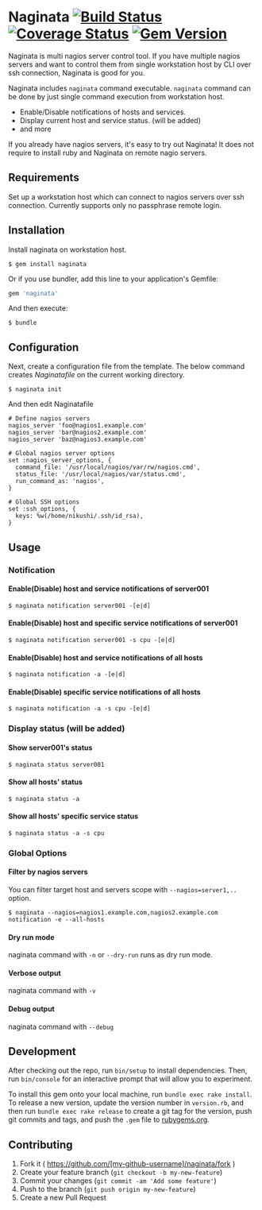 # Naginata [![Build Status](https://travis-ci.org/niku4i/naginata.svg?branch=master)](https://travis-ci.org/niku4i/naginata) [![Coverage Status](https://coveralls.io/repos/niku4i/naginata/badge.svg)](https://coveralls.io/r/niku4i/naginata) [![Gem Version](https://badge.fury.io/rb/naginata.svg)](http://badge.fury.io/rb/naginata)

Naginata is multi nagios server control tool. If you have multiple nagios servers and want to control them from single workstation host by CLI over ssh connection, Naginata is good for you.

Naginata includes `naginata` command executable. `naginata` command can be done by just single command execution from workstation host.

* Enable/Disable notifications of hosts and services.
* Display current host and service status. (will be added)
* and more

If you already have nagios servers, it's easy to try out Naginata! It does not require to install ruby and Naginata on remote nagio servers.

## Requirements

Set up a workstation host which can connect to nagios servers over ssh connection. Currently supports only no passphrase remote login.

## Installation

Install naginata on workstation host.

    $ gem install naginata

Or if you use bundler, add this line to your application's Gemfile:

```ruby
gem 'naginata'
```

And then execute:

    $ bundle


## Configuration

Next, create a configuration file from the template. The below command creates _Naginatafile_ on the current working directory.

    $ naginata init

And then edit Naginatafile

```
# Define nagios servers
nagios_server 'foo@nagios1.example.com'
nagios_server 'bar@nagios2.example.com'
nagios_server 'baz@nagios3.example.com'

# Global nagios server options 
set :nagios_server_options, {
  command_file: '/usr/local/nagios/var/rw/nagios.cmd',
  status_file: '/usr/local/nagios/var/status.cmd',
  run_command_as: 'nagios',
}

# Global SSH options
set :ssh_options, {
  keys: %w(/home/nikushi/.ssh/id_rsa),
}
```

## Usage

### Notification

#### Enable(Disable) host and service notifications of server001

```
$ naginata notification server001 -[e|d]
```

#### Enable(Disable) host and specific service notifications of server001

```
$ naginata notification server001 -s cpu -[e|d] 
```

#### Enable(Disable) host and service notifications of all hosts

```
$ naginata notification -a -[e|d] 
```

#### Enable(Disable) specific service notifications of all hosts

```
$ naginata notification -a -s cpu -[e|d] 
```

### Display status (will be added)

#### Show server001's status

```
$ naginata status server001
```

#### Show all hosts' status

```
$ naginata status -a
```

#### Show all hosts' specific service status

```
$ naginata status -a -s cpu
```


### Global Options

#### Filter by nagios servers

You can filter target host and servers scope with `--nagios=server1,..` option.

```
$ naginata --nagios=nagios1.example.com,nagios2.example.com notification -e --all-hosts
```

#### Dry run mode

naginata command with `-n` or `--dry-run` runs as dry run mode.

#### Verbose output

naginata command with `-v`

#### Debug output

naginata command with `--debug`


## Development

After checking out the repo, run `bin/setup` to install dependencies. Then, run `bin/console` for an interactive prompt that will allow you to experiment.

To install this gem onto your local machine, run `bundle exec rake install`. To release a new version, update the version number in `version.rb`, and then run `bundle exec rake release` to create a git tag for the version, push git commits and tags, and push the `.gem` file to [rubygems.org](https://rubygems.org).

## Contributing

1. Fork it ( https://github.com/[my-github-username]/naginata/fork )
2. Create your feature branch (`git checkout -b my-new-feature`)
3. Commit your changes (`git commit -am 'Add some feature'`)
4. Push to the branch (`git push origin my-new-feature`)
5. Create a new Pull Request
